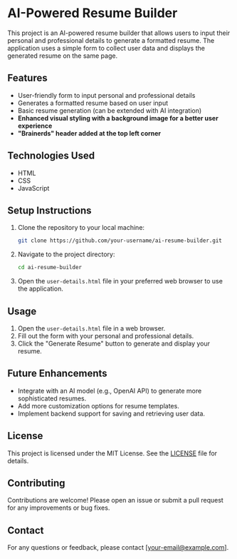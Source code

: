 # AI-Powered Resume Builder

This project is an AI-powered resume builder that allows users to input their personal and professional details to generate a formatted resume. The application uses a simple form to collect user data and displays the generated resume on the same page.

## Features

- User-friendly form to input personal and professional details
- Generates a formatted resume based on user input
- Basic resume generation (can be extended with AI integration)
- **Enhanced visual styling with a background image for a better user experience**
- **"Brainerds" header added at the top left corner**

## Technologies Used

- HTML
- CSS
- JavaScript

## Setup Instructions

1. Clone the repository to your local machine:
    ```bash
    git clone https://github.com/your-username/ai-resume-builder.git
    ```

2. Navigate to the project directory:
    ```bash
    cd ai-resume-builder
    ```

3. Open the `user-details.html` file in your preferred web browser to use the application.

## Usage

1. Open the `user-details.html` file in a web browser.
2. Fill out the form with your personal and professional details.
3. Click the "Generate Resume" button to generate and display your resume.

## Future Enhancements

- Integrate with an AI model (e.g., OpenAI API) to generate more sophisticated resumes.
- Add more customization options for resume templates.
- Implement backend support for saving and retrieving user data.

## License
This project is licensed under the MIT License. See the [LICENSE](LICENSE) file for details.

## Contributing

Contributions are welcome! Please open an issue or submit a pull request for any improvements or bug fixes.

## Contact

For any questions or feedback, please contact [your-email@example.com].
